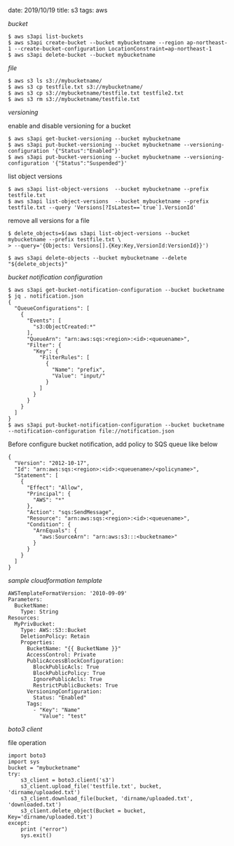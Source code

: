 date: 2019/10/19
title: s3
tags: aws

*bucket*

    $ aws s3api list-buckets
    $ aws s3api create-bucket --bucket mybucketname --region ap-northeast-1 --create-bucket-configuration LocationConstraint=ap-northeast-1
    $ aws s3api delete-bucket --bucket mybucketname

*file*

    $ aws s3 ls s3://mybucketname/
    $ aws s3 cp testfile.txt s3://mybucketname/
    $ aws s3 cp s3://mybucketname/testfile.txt testfile2.txt
    $ aws s3 rm s3://mybucketname/testfile.txt

*versioning*

enable and disable versioning for a bucket

    $ aws s3api get-bucket-versioning --bucket mybucketname
    $ aws s3api put-bucket-versioning --bucket mybucketname --versioning-configuration '{"Status":"Enabled"}'
    $ aws s3api put-bucket-versioning --bucket mybucketname --versioning-configuration '{"Status":"Suspended"}'

list object versions

    $ aws s3api list-object-versions  --bucket mybucketname --prefix testfile.txt
    $ aws s3api list-object-versions  --bucket mybucketname --prefix testfile.txt --query 'Versions[?IsLatest==`true`].VersionId'

remove all versions for a file

    $ delete_objects=$(aws s3api list-object-versions --bucket mybucketname --prefix testfile.txt \
    > --query='{Objects: Versions[].{Key:Key,VersionId:VersionId}}')
    
    $ aws s3api delete-objects --bucket mybucketname --delete "${delete_objects}"

*bucket notification configuration*

	$ aws s3api get-bucket-notification-configuration --bucket bucketname
	$ jq . notification.json 
	{
	  "QueueConfigurations": [
	    {
	      "Events": [
	        "s3:ObjectCreated:*"
	      ],
	      "QueueArn": "arn:aws:sqs:<region>:<id>:<queuename>",
	      "Filter": {
	        "Key": {
	          "FilterRules": [
	            {
	              "Name": "prefix",
	              "Value": "input/"
	            }
	          ]
	        }
	      }
	    }
	  ]
	}
	$ aws s3api put-bucket-notification-configuration --bucket bucketname --notification-configuration file://notification.json

Before configure bucket notification, add policy to SQS queue like below

	{
	  "Version": "2012-10-17",
	  "Id": "arn:aws:sqs:<region>:<id>:<queuename>/<policyname>",
	  "Statement": [
	    {
	      "Effect": "Allow",
	      "Principal": {
	        "AWS": "*"
	      },
	      "Action": "sqs:SendMessage",
	      "Resource": "arn:aws:sqs:<region>:<id>:<queuename>",
	      "Condition": {
	        "ArnEquals": {
	          "aws:SourceArn": "arn:aws:s3:::<bucketname>"
	        }
	      }
	    }
	  ]
	}

*sample cloudformation template*

    AWSTemplateFormatVersion: '2010-09-09'
    Parameters:
      BucketName:
        Type: String
    Resources:
      MyPrivBucket:
        Type: AWS::S3::Bucket
        DeletionPolicy: Retain
        Properties:
          BucketName: "{{ BucketName }}" 
          AccessControl: Private
          PublicAccessBlockConfiguration:
            BlockPublicAcls: True
            BlockPublicPolicy: True
            IgnorePublicAcls: True
            RestrictPublicBuckets: True
          VersioningConfiguration:
            Status: "Enabled"
          Tags:
            - "Key": "Name"
              "Value": "test"

*boto3 client*

file operation

    import boto3
    import sys
    bucket = "mybucketname"
    try:
        s3_client = boto3.client('s3')
        s3_client.upload_file('testfile.txt', bucket, 'dirname/uploaded.txt')
        s3_client.download_file(bucket, 'dirname/uploaded.txt', 'downloaded.txt')
        s3_client.delete_object(Bucket = bucket, Key='dirname/uploaded.txt')
    except:
        print ("error")
        sys.exit()

